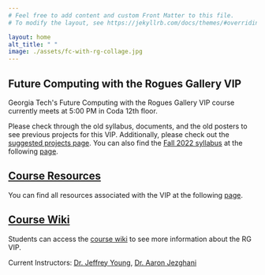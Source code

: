 ```yaml
---
# Feel free to add content and custom Front Matter to this file.
# To modify the layout, see https://jekyllrb.com/docs/themes/#overriding-theme-defaults

layout: home
alt_title: " "
image: ./assets/fc-with-rg-collage.jpg
---
```


<!-- <img src="./assets/fc-with-rg-collage.jpg" style="align-content: center;"> -->

## Future Computing with the Rogues Gallery VIP

Georgia Tech's Future Computing with the Rogues Gallery VIP course currently meets at 5:00 PM in Coda 12th floor.

Please check through the old syllabus, documents, and the old posters to see previous projects for this VIP. Additionally, please check out the [suggested projects page](https://github.com/gt-crnch-rg/fc-with-rg-vip/blob/main/resources/students/%5BNew%20Students%5D%20Current%20and%20Suggested%20Projects.md).
You can also find the [Fall 2022 syllabus](syllabus/Syllabus-VIP-Rogues-Gallery-Fall-2022.pdf) at the following [page](syllabus/Syllabus-VIP-Rogues-Gallery-Fall-2022.pdf).

## [Course Resources](resources/index.md)
You can find all resources associated with the VIP at the following [page](resources/).

## [Course Wiki](https://github.com/gt-crnch-rg/fc-with-rg-vip/wiki)
Students can access the [course wiki](https://github.com/gt-crnch-rg/fc-with-rg-vip/wiki) to see more information about the RG VIP.

Current Instructors: [Dr. Jeffrey Young](https://jyoung3131.github.io/), [Dr. Aaron Jezghani](https://pace.gatech.edu/node/3096)
